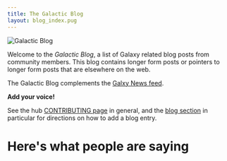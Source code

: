 ```yaml
---
title: The Galactic Blog
layout: blog_index.pug
---
```


<img class="img-fluid float-right" src="/src/images/galaxy-logos/galactic-blog-400.png" alt="Galactic Blog" />

Welcome to the *Galactic Blog*, a list of Galaxy related blog posts from community members.  This blog contains longer form posts or pointers to longer form posts that are elsewhere on the web.

The Galactic Blog complements the [Galxy News feed](/src/news/index.md).

 **Add your voice!**

See the hub [CONTRIBUTING page](https://github.com/galaxyproject/galaxy-hub/tree/master/CONTRIBUTING.md) in general, and the [blog section](https://github.com/galaxyproject/galaxy-hub/blob/master/CONTRIBUTING.md#blog-metadata) in particular for directions on how to add a blog entry.

# Here's what people are saying

